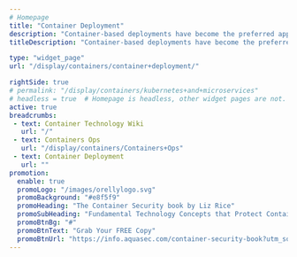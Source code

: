 ```yaml
---
# Homepage
title: "Container Deployment"
description: "Container-based deployments have become the preferred approach for managing the build and release of complex applications. Popular container technologies such as Docker enable developer velocity by providing a robust environment closely resembling production that can be constructed in minutes. This page gathers resources about container-based deployments, including overviews, tutorials and more."
titleDescription: "Container-based deployments have become the preferred approach for managing the build and release of complex applications. Popular container technologies such as <a href='/display/containers/Docker+Containers'>Docker</a> enable developer velocity by providing a robust environment closely resembling production that can be constructed in minutes. This page gathers resources about container-based deployments, including overviews, tutorials and more." 

type: "widget_page"
url: "/display/containers/container+deployment/" 

rightSide: true 
# permalink: "/display/containers/kubernetes+and+microservices"
# headless = true  # Homepage is headless, other widget pages are not.
active: true
breadcrumbs:
 - text: Container Technology Wiki
   url: "/"
 - text: Containers Ops
   url: "/display/containers/Containers+Ops"
 - text: Container Deployment
   url: ""
promotion:
  enable: true
  promoLogo: "/images/orellylogo.svg"
  promoBackground: "#e8f5f9"
  promoHeading: "The Container Security book by Liz Rice"
  promoSubHeading: "Fundamental Technology Concepts that Protect Containerized Applications"
  promoBtnBg: "#"
  promoBtnText: "Grab Your FREE Copy"
  promoBtnUrl: "https://info.aquasec.com/container-security-book?utm_source=wiki"
---
```


